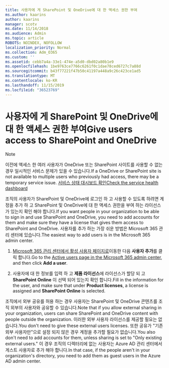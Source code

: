 ```yaml
---
title: 사용자에 게 SharePoint 및 OneDrive에 대 한 액세스 권한 부여
ms.author: kaarins
author: kaarins
manager: scotv
ms.date: 11/14/2018
ms.audience: Admin
ms.topic: article
ROBOTS: NOINDEX, NOFOLLOW
localization_priority: Normal
ms.collection: Adm_O365
ms.custom: ''
ms.assetid: cebb7a4a-33e1-474e-a5d0-dbd02a80b1e9
ms.openlocfilehash: 1be9763ce7766c6261f0c1dae78ced6727c7a88d
ms.sourcegitcommit: b43f77221f47b50c41197a448a9c26c423ce1ad5
ms.translationtype: MT
ms.contentlocale: ko-KR
ms.lasthandoff: 11/15/2019
ms.locfileid: "36523769"
---
```

# <a name="give-users-access-to-sharepoint-and-onedrive"></a><span data-ttu-id="2f583-102">사용자에 게 SharePoint 및 OneDrive에 대 한 액세스 권한 부여</span><span class="sxs-lookup"><span data-stu-id="2f583-102">Give users access to SharePoint and OneDrive</span></span>

> [!NOTE]
> <span data-ttu-id="2f583-103">이전에 액세스 한 여러 사용자가 OneDrive 또는 SharePoint 사이트를 사용할 수 없는 경우 일시적인 서비스 문제가 있을 수 있습니다.</span><span class="sxs-lookup"><span data-stu-id="2f583-103">If a OneDrive or SharePoint site is not available to multiple users who previously had access, there may be a temporary service issue.</span></span> [<span data-ttu-id="2f583-104">서비스 상태 대시보드 확인</span><span class="sxs-lookup"><span data-stu-id="2f583-104">Check the service health dashboard</span></span>](https://portal.office.com/adminportal/home#/servicehealth)
  
<span data-ttu-id="2f583-105">조직의 사용자가 SharePoint 및 OneDrive에 로그인 하 고 사용할 수 있도록 하려면 계정을 추가 하 고 SharePoint 및 OneDrive에 대 한 액세스 권한을 부여 하는 라이선스가 있는지 확인 해야 합니다.</span><span class="sxs-lookup"><span data-stu-id="2f583-105">If you want people in your organization to be able to sign in and use SharePoint and OneDrive, you need to add accounts for them and make sure they have a license that gives them access to SharePoint and OneDrive.</span></span> <span data-ttu-id="2f583-106">사용자를 추가 하는 가장 쉬운 방법은 Microsoft 365 관리 센터에 있습니다.</span><span class="sxs-lookup"><span data-stu-id="2f583-106">The easiest way to add users is in the Microsoft 365 admin center.</span></span>
  
1. <span data-ttu-id="2f583-107">[Microsoft 365 관리 센터에서 활성 사용자 페이지로](https://portal.office.com/adminportal/home#/users)이동한 다음 **사용자 추가**를 클릭 합니다.</span><span class="sxs-lookup"><span data-stu-id="2f583-107">Go to the [Active users page in the Microsoft 365 admin center](https://portal.office.com/adminportal/home#/users), and then click **Add a user**.</span></span>
    
2. <span data-ttu-id="2f583-108">사용자에 대 한 정보를 입력 하 고 **제품 라이선스**에 라이선스가 할당 되 고 **SharePoint Online** 이 선택 되어 있는지 확인 합니다.</span><span class="sxs-lookup"><span data-stu-id="2f583-108">Fill in the information for the user, and make sure that under **Product licenses**, a license is assigned and **SharePoint Online** is selected.</span></span> 
    
<span data-ttu-id="2f583-109">조직에서 외부 공유를 허용 하는 경우 사용자는 SharePoint 및 OneDrive 콘텐츠를 조직 외부의 사용자와 공유할 수 있습니다.</span><span class="sxs-lookup"><span data-stu-id="2f583-109">Note that if you allow external sharing in your organization, users can share SharePoint and OneDrive content with people outside the organization.</span></span> <span data-ttu-id="2f583-110">이러한 외부 사용자 라이선스를 제공할 필요는 없습니다.</span><span class="sxs-lookup"><span data-stu-id="2f583-110">You don't need to give these external users licenses.</span></span> <span data-ttu-id="2f583-111">또한 공유가 "기존 외부 사용자만"으로 설정 되지 않은 경우 계정을 추가할 필요가 없습니다.</span><span class="sxs-lookup"><span data-stu-id="2f583-111">You also don't need to add accounts for them, unless sharing is set to "Only existing external users."</span></span> <span data-ttu-id="2f583-112">이 경우 조직의 디렉터리에 없는 사용자는 Azure AD 관리 센터에서 게스트 사용자로 추가 해야 합니다.</span><span class="sxs-lookup"><span data-stu-id="2f583-112">In that case, if the people aren't in your organization's directory, you need to add them as guest users in the Azure AD admin center.</span></span>
  

